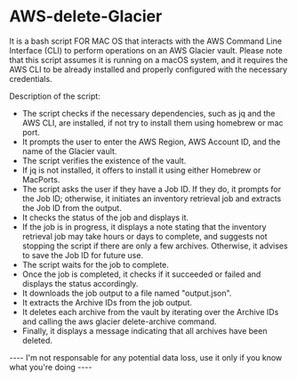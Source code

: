 # AWS-delete-Glacier

It is a bash script FOR MAC OS that interacts with the AWS Command Line Interface (CLI) to perform operations on an AWS Glacier vault.
Please note that this script assumes it is running on a macOS system, and it requires the AWS CLI to be already installed and properly configured with the necessary credentials.

Description of the script:

- The script checks if the necessary dependencies, such as jq and the AWS CLI, are installed, if not try to install them using homebrew or mac port.
- It prompts the user to enter the AWS Region, AWS Account ID, and the name of the Glacier vault.
- The script verifies the existence of the vault.
- If jq is not installed, it offers to install it using either Homebrew or MacPorts.
- The script asks the user if they have a Job ID. If they do, it prompts for the Job ID; otherwise, it initiates an inventory retrieval job and extracts the Job ID from the output.
- It checks the status of the job and displays it.
- If the job is in progress, it displays a note stating that the inventory retrieval job may take hours or days to complete, and suggests not stopping the script if there are only a few archives. Otherwise, it advises to save the Job ID for future use.
- The script waits for the job to complete.
- Once the job is completed, it checks if it succeeded or failed and displays the status accordingly.
- It downloads the job output to a file named "output.json".
- It extracts the Archive IDs from the job output.
- It deletes each archive from the vault by iterating over the Archive IDs and calling the aws glacier delete-archive command.
- Finally, it displays a message indicating that all archives have been deleted.

---- I'm not responsable for any potential data loss, use it only if you know what you're doing ----
